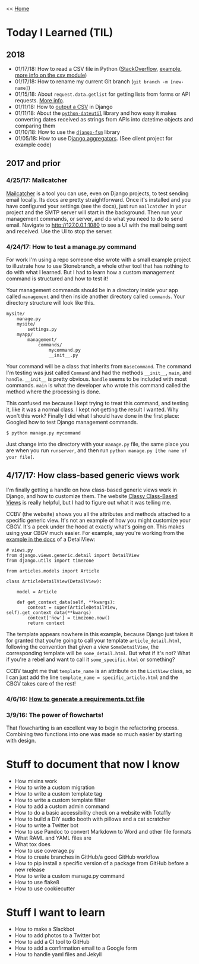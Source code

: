 << [Home](../README.md)

# Today I Learned (TIL)

## 2018

- 01/17/18: How to read a CSV file in Python ([StackOverflow](https://stackoverflow.com/questions/38170071/csv-to-json-convertion-with-python), [example](https://github.com/jefftriplett/trolley/blob/6e440d491bc11c576b6d1470b439df82f667c19a/trolley.py#L75), [more info on the csv module](https://pymotw.com/3/csv/))
- 01/17/18: How to rename my current Git branch (`git branch -m [new-name]`) 
- 01/15/18: About `request.data.getlist` for getting lists from forms or API requests. [More info](https://docs.djangoproject.com/en/2.0/ref/request-response/#django.http.QueryDict.getlist).
- 01/11/18: How to [output a CSV](https://docs.djangoproject.com/en/2.0/howto/outputting-csv/) in Django 
- 01/11/18: About the [`python-dateutil`](https://dateutil.readthedocs.io/en/stable/) library and how easy it makes converting dates received as strings from APIs into datetime objects and comparing them 
- 01/10/18: How to use the [`django-fsm`](https://github.com/kmmbvnr/django-fsm) library 
- 01/05/18: How to use D[jango aggregators](https://docs.djangoproject.com/en/2.0/topics/db/aggregation/#order-of-annotate-and-filter-clauses). (See client project for example code) 

## 2017 and prior 
### 4/25/17: Mailcatcher

[Mailcatcher](https://mailcatcher.me/) is a tool you can use, even on Django projects, to test sending email locally. Its docs are pretty straightforward. Once it's installed and you have configured your settings (see the docs), just run `mailcatcher` in your project and the SMTP server will start in the background. Then run your management commands, or server, and do what you need to do to send email. Navigate to http://127.0.0.1:1080 to see a UI with the mail being sent and received. Use the UI to stop the server. 

### 4/24/17: How to test a manage.py command 
For work I'm using a repo someone else wrote with a small example project to illustrate how to use Stonebranch, a whole other tool that has nothing to do with what I learned. But I had to learn how a custom management command is structured and how to test it! 

Your management commands should be in a directory inside your app called `management` and then inside another directory called `commands`. Your directory structure will look like this.  

```
mysite/ 
    manage.py
    mysite/
        settings.py
    myapp/
        management/
            commands/
                mycommand.py
                __init__.py
```

Your command will be a class that inherits from `BaseCommand`. The command I'm testing was just called `Command` and had the methods `__init__`, `main`, and `handle`. `__init__` is pretty obvious. `handle` seems to be included with most commands. `main` is what the developer who wrote this command called the method where the processing is done. 

This confused me because I kept trying to treat this command, and testing it, like it was a normal class. I kept not getting the result I wanted. Why won't this work? Finally I did what I should have done in the first place: Googled how to test Django management commands. 

```
$ python manage.py mycommand
```

Just change into the directory with your `manage.py` file, the same place you are when you run `runserver`, and then run `python manage.py [the name of your file]`. 

## 4/17/17: How class-based generic views work 
I'm finally getting a handle on how class-based generic views work in Django, and how to customize them. The website [Classy Class-Based Views](https://ccbv.co.uk/) is really helpful, but I had to figure out what it was telling me. 

CCBV (the website) shows you all the attributes and methods attached to a specific generic view. It's not an example of how you might customize your CBGV. It's a peek under the hood at exactly what's going on. This makes using your CBGV much easier. For example, say you're working from the [example in the docs](https://docs.djangoproject.com/en/1.11/ref/class-based-views/generic-display/) of a DetailView:

```
# views.py
from django.views.generic.detail import DetailView
from django.utils import timezone

from articles.models import Article

class ArticleDetailView(DetailView):

    model = Article

    def get_context_data(self, **kwargs):
        context = super(ArticleDetailView, self).get_context_data(**kwargs)
        context['now'] = timezone.now()
        return context
```

The template appears nowhere in this example, because Django just takes it for granted that you're going to call your template `article_detail.html`, following the convention that given a view `SomeDetailView`, the corresponding template will be `some_detail.html`. But what if it's not? What if you're a rebel and want to call it `some_specific.html` or something? 

CCBV taught me that `template_name` is an attribute on the `ListView` class, so I can just add the line `template_name = specific_article.html` and the CBGV takes care of the rest! 

### 4/6/16: [How to generate a requirements.txt file](http://www.idiotinside.com/2015/05/10/python-auto-generate-requirements-txt/)

### 3/9/16: The power of flowcharts! 
That flowcharting is an excellent way to begin the refactoring process. Combining two functions into one was made so much easier by starting with design.

# Stuff to document that now I know 

- How mixins work 
- How to write a custom migration 
- How to write a custom template tag 
- How to write a custom template filter 
- How to add a custom admin command 
- How to do a basic accessibility check on a website with Tota11y 
- How to build a DIY audio booth with pillows and a cat scratcher 
- How to write a Twitter bot
- How to use Pandoc to convert Markdown to Word and other file formats 
- What RAML and YAML files are 
- What tox does 
- How to use coverage.py 
- How to create branches in GitHub/a good GitHub workflow 
- How to pip install a specific version of a package from GitHub before a new release
- How to write a custom manage.py command
- How to use flake8 
- How to use cookiecutter 

# Stuff I want to learn 

- How to make a Slackbot 
- How to add photos to a Twitter bot 
- How to add a CI tool to GitHub 
- How to add a confirmation email to a Google form 
- How to handle yaml files and Jekyll

